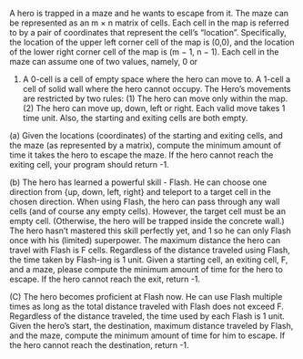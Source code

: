 A hero is trapped in a maze and he wants to escape from it. The maze can be represented as an m × n
matrix of cells. Each cell in the map is referred to by a pair of coordinates that represent the cell’s “location”.
Specifically, the location of the upper left corner cell of the map is (0,0), and the location of the lower right
corner cell of the map is (m − 1, n − 1). Each cell in the maze can assume one of two values, namely, 0 or
1. A 0-cell is a cell of empty space where the hero can move to. A 1-cell a cell of solid wall where the hero
cannot occupy.
The Hero’s movements are restricted by two rules: (1) The hero can move only within the map. (2) The
hero can move up, down, left or right. Each valid move takes 1 time unit. Also, the starting and exiting
cells are both empty.


(a) 
Given the locations (coordinates) of the starting and exiting cells, and the maze (as represented by
a matrix), compute the minimum amount of time it takes the hero to escape the maze. If the hero
cannot reach the exiting cell, your program should return -1.

(b) 
The hero has learned a powerful skill - Flash. He can choose one direction from {up, down, left, right}
and teleport to a target cell in the chosen direction. When using Flash, the hero can pass through any
wall cells (and of course any empty cells). However, the target cell must be an empty cell. (Otherwise,
the hero will be trapped inside the concrete wall.) The hero hasn’t mastered this skill perfectly yet, and
1
so he can only Flash once with his (limited) superpower. The maximum distance the hero can travel
with Flash is F cells. Regardless of the distance traveled using Flash, the time taken by Flash-ing is
1 unit.
Given a starting cell, an exiting cell, F, and a maze, please compute the minimum amount of time for
the hero to escape. If the hero cannot reach the exit, return -1.

(C) 
The hero becomes proficient at Flash now. He can use Flash multiple times as long as the total
distance traveled with Flash does not exceed F. Regardless of the distance traveled, the time used by
each Flash is 1 unit.
Given the hero’s start, the destination, maximum distance traveled by Flash, and the maze, compute
the minimum amount of time for him to escape. If the hero cannot reach the destination, return -1.
